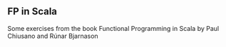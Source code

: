 ## FP in Scala

Some exercises from the book Functional Programming in Scala by Paul Chiusano and Rúnar Bjarnason
